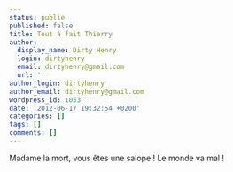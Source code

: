 ```yaml
---
status: publie
published: false
title: Tout à fait Thierry
author:
  display_name: Dirty Henry
  login: dirtyhenry
  email: dirtyhenry@gmail.com
  url: ''
author_login: dirtyhenry
author_email: dirtyhenry@gmail.com
wordpress_id: 1053
date: '2012-06-17 19:32:54 +0200'
categories: []
tags: []
comments: []
---
```

Madame la mort, vous êtes une salope ! Le monde va mal !
